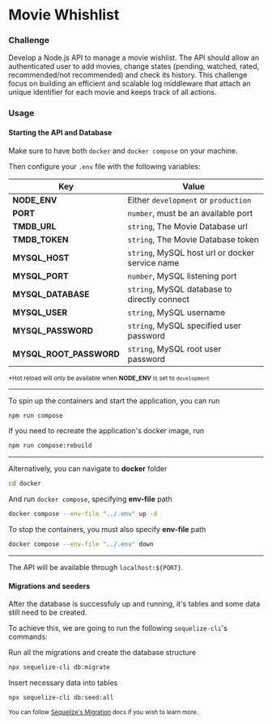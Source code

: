 # Movie Whishlist

### Challenge

Develop a Node.js API to manage a movie wishlist. The API should allow an authenticated user to add movies, change states (pending, watched, rated, recommended/not recommended) and check its history. This challenge focus on building an efficient and scalable log middleware that attach an unique identifier for each movie and keeps track of all actions.

### Usage

#### **Starting the API and Database**

Make sure to have both `docker` and `docker compose` on your machine.

Then configure your `.env` file with the following variables:

| Key                     | Value                                           |
| ----------------------- | ----------------------------------------------- |
| **NODE_ENV**            | Either `development` or `production`            |
| **PORT**                | `number`, must be an available port             |
| **TMDB_URL**            | `string`, The Movie Database url                |
| **TMDB_TOKEN**          | `string`, The Movie Database token              |
| **MYSQL_HOST**          | `string`, MySQL host url or docker service name |
| **MYSQL_PORT**          | `number`, MySQL listening port                  |
| **MYSQL_DATABASE**      | `string`, MySQL database to directly connect    |
| **MYSQL_USER**          | `string`, MySQL username                        |
| **MYSQL_PASSWORD**      | `string`, MySQL specified user password         |
| **MYSQL_ROOT_PASSWORD** | `string`, MySQL root user password              |

<small>\*Hot reload will only be available when **NODE_ENV** is set to `development`</small>

---

To spin up the containers and start the application, you can run

```bash
npm run compose
```

If you need to recreate the application's docker image, run

```bash
npm run compose:rebuild
```

---

Alternatively, you can navigate to **docker** folder

```bash
cd docker
```

And run `docker compose`, specifying **env-file** path

```bash
docker compose --env-file "../.env" up -d
```

To stop the containers, you must also specify **env-file** path

```bash
docker compose --env-file "../.env" down
```

---

The API will be available through `localhost:${PORT}`.

#### **Migrations and seeders**

After the database is successfuly up and running, it's tables and some data still need to be created.

To achieve this, we are going to run the following `sequelize-cli`'s commands:

Run all the migrations and create the database structure

```bash
npx sequelize-cli db:migrate
```

Insert necessary data into tables

```bash
npx sequelize-cli db:seed:all
```

<small>You can follow [Sequelize's Migration](https://sequelize.org/docs/v6/other-topics/migrations) docs if you wish to learn more.</small>
